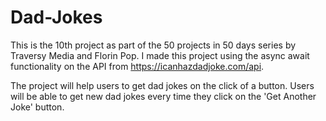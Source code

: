 # Dad-Jokes
This is the 10th project as part of the 50 projects in 50 days series by Traversy Media and Florin Pop. 
I made this project using the async await functionality on the API from https://icanhazdadjoke.com/api.

The project will help users to get dad jokes on the click of a button. 
Users will be able to get new dad jokes every time they click on the 'Get Another Joke' button.
